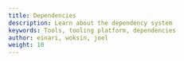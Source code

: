 ```yaml
---
title: Dependencies
description: Learn about the dependency system
keywords: Tools, tooling platform, dependencies
author: einari, woksin, joel
weight: 10
---
```


